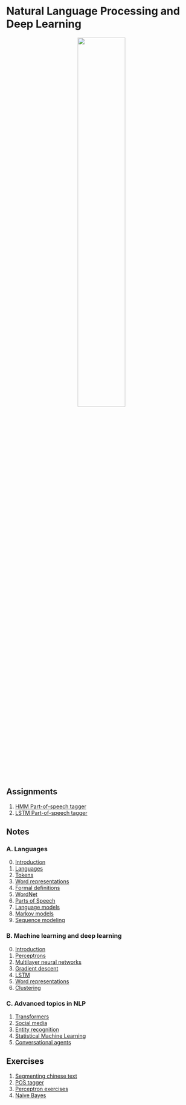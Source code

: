 # Natural Language Processing and Deep Learning

<p align="center">
<img src="https://www.blumeglobal.com/wp-content/uploads/2018/11/NLP-image.jpg" width=50%>
</p>

## Assignments
1. [HMM Part-of-speech tagger](assignments/01-hmm-part-of-speech-tagger)
2. [LSTM Part-of-speech tagger](assignments/02-lstm-part-of-speech-tagger)

## Notes

### A. Languages

0. [Introduction](notes/A-Language/00-Introduction.md)
1. [Languages](notes/A-Language/01-Levels_of_linguistics.md)
2. [Tokens](notes/A-Language/02-Tokens.md)
3. [Word representations](notes/A-Language/03-Word_representations.md)
4. [Formal definitions](notes/A-Language/04-Formal_definitions.md)
5. [WordNet](notes/A-Language/05-WordNet.md)
6. [Parts of Speech](notes/A-Language/06-Parts_of_Speech.md)
7. [Language models](notes/A-Language/07-Language_models.md)
8. [Markov models](notes/A-Language/08-Markov_models.md)
9. [Sequence modeling](notes/A-Language/09-Sequence_modeling.md)

### B. Machine learning and deep learning
0. [Introduction](notes/B-Machine_learning_and_deep_learning/00-Introduction.md)
1. [Perceptrons](notes/B-Machine_learning_and_deep_learning/01-Perceptrons.md)
2. [Multilayer neural networks](notes/B-Machine_learning_and_deep_learning/02-Multilayer_neural_networks.md)
3. [Gradient descent](notes/B-Machine_learning_and_deep_learning/03-Gradient_descent.md)
4. [LSTM](notes/B-Machine_learning_and_deep_learning/04-Long_short_term_memory.md)
5. [Word representations](notes/B-Machine_learning_and_deep_learning/05-Word_representations.md)
6. [Clustering](notes/B-Machine_learning_and_deep_learning/06-Clustering.md)

### C. Advanced topics in NLP
1. [Transformers](notes/C-Advanced_topics_in_NLP/01-Transformers.md)
2. [Social media](notes/C-Advanced_topics_in_NLP/02-Social_media.md)
3. [Entity recognition](notes/C-Advanced_topics_in_NLP/03-Entity_recognition.md)
4. [Statistical Machine Learning](notes/C-Advanced_topics_in_NLP/04-Statistical_machine_translation.md)
5. [Conversational agents](notes/C-Advanced_topics_in_NLP/05-Conversational_agents.md)

## Exercises
1. [Segmenting chinese text](exercises/01-chinese_segmentation)
2. [POS tagger](exercises/02-pos-tagger)
3. [Perceptron exercises](exercises/03-perceptrons)
4. [Naive Bayes](exercises/04-naive-bayes)
